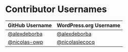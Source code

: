 # Contributor Usernames

| GitHub Username | WordPress.org Username|
| --------------- | --------------------- |
| [@alexdeborba](https://github.com/alexdeborba) | [@alexdeborba](https://profiles.wordpress.org/alexdeborba/) |
| [@nicolas-owp](https://github.com/nicolas-owp) | [@nicolaslecocq](https://profiles.wordpress.org/nicolaslecocq/) |